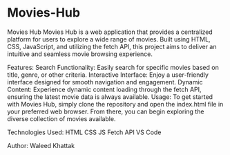 # Movies-Hub

Movies Hub
Movies Hub is a web application that provides a centralized platform for users to explore a wide range of movies. Built using HTML, CSS, JavaScript, and utilizing the fetch API, this project aims to deliver an intuitive and seamless movie browsing experience.

Features:
Search Functionality: Easily search for specific movies based on title, genre, or other criteria.
Interactive Interface: Enjoy a user-friendly interface designed for smooth navigation and engagement.
Dynamic Content: Experience dynamic content loading through the fetch API, ensuring the latest movie data is always available.
Usage:
To get started with Movies Hub, simply clone the repository and open the index.html file in your preferred web browser. From there, you can begin exploring the diverse collection of movies available.

Technologies Used:
HTML 
CSS 
JS 
Fetch API
VS Code

Author:
Waleed Khattak

